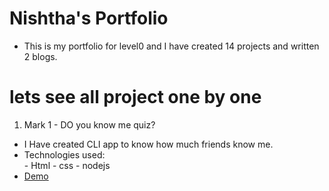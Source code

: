 # Nishtha's Portfolio

- This is my portfolio for level0 and I have created 14 projects and written 2 blogs.

# lets see all project one by one

1) Mark 1 - DO you know me quiz?
 - I Have created CLI app to know how much friends know me.
 - Technologies used: <br>
         - Html 
         - css
         - nodejs
 -  [Demo](https://replit.com/@nishtha53/CLI-App-DO-you-know-me?embed=1&output=1)

